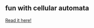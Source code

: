 fun with cellular automata
--------------------------

[Read it here!](http://nbloomf.blog/fun-with-automata/CA.html)
